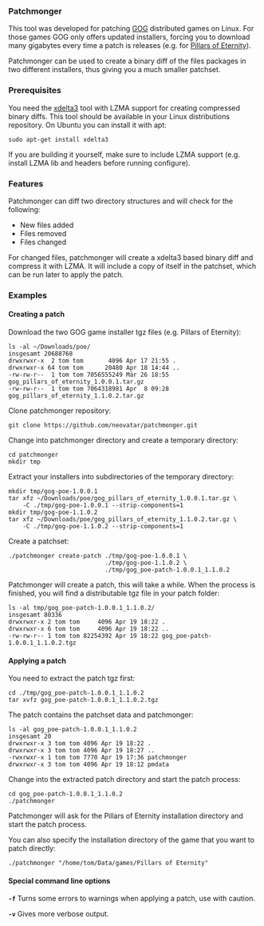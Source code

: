 ### Patchmonger

This tool was developed for patching [GOG](http://gog.com) distributed games on Linux. For those games GOG only offers updated installers, forcing you to download many gigabytes every time a patch is releases (e.g. for [Pillars of Eternity](http://www.gog.com/game/pillars_of_eternity_hero_edition)).

Patchmonger can be used to create a binary diff of the files packages in two different installers, thus giving you a much smaller patchset.

### Prerequisites

You need the [xdelta3](https://github.com/jmacd/xdelta) tool with LZMA support for creating compressed binary diffs. This tool should be available in your Linux distributions repository. On Ubuntu you can install it with apt:

````
sudo apt-get install xdelta3
````
If you are building it yourself, make sure to include LZMA support (e.g. install LZMA lib and headers before running configure).

### Features

Patchmonger can diff two directory structures and will check for the following:

  * New files added
  * Files removed
  * Files changed

For changed files, patchmonger will create a xdelta3 based binary diff and compress it with LZMA. It will include a copy of itself in the patchset, which can be run later to apply the patch.

### Examples

#### Creating a patch

Download the two GOG game installer tgz files (e.g. Pillars of Eternity):

````
ls -al ~/Downloads/poe/
insgesamt 20688768
drwxrwxr-x  2 tom tom       4096 Apr 17 21:55 .
drwxrwxr-x 64 tom tom      20480 Apr 18 14:44 ..
-rw-rw-r--  1 tom tom 7056555249 Mär 26 18:55 gog_pillars_of_eternity_1.0.0.1.tar.gz
-rw-rw-r--  1 tom tom 7064318981 Apr  8 09:28 gog_pillars_of_eternity_1.1.0.2.tar.gz
````

Clone patchmonger repository:

````
git clone https://github.com/neovatar/patchmonger.git
````

Change into patchmonger directory and create a temporary directory:

````
cd patchmonger
mkdir tmp
````

Extract your installers into subdirectories of the temporary directory:

````
mkdir tmp/gog-poe-1.0.0.1
tar xfz ~/Downloads/poe/gog_pillars_of_eternity_1.0.0.1.tar.gz \
    -C ./tmp/gog-poe-1.0.0.1 --strip-components=1
mkdir tmp/gog-poe-1.1.0.2
tar xfz ~/Downloads/poe/gog_pillars_of_eternity_1.1.0.2.tar.gz \
    -C ./tmp/gog-poe-1.1.0.2 --strip-components=1
````

Create a patchset:

````
./patchmonger create-patch ./tmp/gog-poe-1.0.0.1 \
                           ./tmp/gog-poe-1.1.0.2 \
                           ./tmp/gog_poe-patch-1.0.0.1_1.1.0.2
````

Patchmonger will create a patch, this will take a while. When the process is finished, you will find a distributable tgz file in your patch folder:

````
ls -al tmp/gog_poe-patch-1.0.0.1_1.1.0.2/
insgesamt 80336
drwxrwxr-x 2 tom tom     4096 Apr 19 18:22 .
drwxrwxr-x 6 tom tom     4096 Apr 19 18:22 ..
-rw-rw-r-- 1 tom tom 82254392 Apr 19 18:22 gog_poe-patch-1.0.0.1_1.1.0.2.tgz
````

#### Applying a patch

You need to extract the patch tgz first:

````
cd ./tmp/gog_poe-patch-1.0.0.1_1.1.0.2
tar xvfz gog_poe-patch-1.0.0.1_1.1.0.2.tgz
````

The patch contains the patchset data and patchmonger:

````
ls -al gog_poe-patch-1.0.0.1_1.1.0.2
insgesamt 20
drwxrwxr-x 3 tom tom 4096 Apr 19 18:22 .
drwxrwxr-x 3 tom tom 4096 Apr 19 18:27 ..
-rwxrwxr-x 1 tom tom 7770 Apr 19 17:36 patchmonger
drwxrwxr-x 3 tom tom 4096 Apr 19 18:12 pmdata

````

Change into the extracted patch directory and start the patch process:

````
cd gog_poe-patch-1.0.0.1_1.1.0.2
./patchmonger
````

Patchmonger will ask for the Pillars of Eternity installation directory and start the patch process.

You can also specify the installation directory of the game that you want to patch directly:

````
./patchmonger "/home/tom/Data/games/Pillars of Eternity"
````

#### Special command line options

**`-f`** Turns some errors to warnings when applying a patch, use with caution.

**`-v`** Gives more verbose output.
